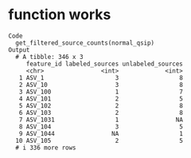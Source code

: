 # function works

    Code
      get_filtered_source_counts(normal_qsip)
    Output
      # A tibble: 346 x 3
         feature_id labeled_sources unlabeled_sources
         <chr>                <int>             <int>
       1 ASV_1                    3                 8
       2 ASV_10                   3                 8
       3 ASV_100                  1                 7
       4 ASV_101                  2                 5
       5 ASV_102                  2                 8
       6 ASV_103                  2                 8
       7 ASV_1031                 1                NA
       8 ASV_104                  3                 5
       9 ASV_1044                NA                 1
      10 ASV_105                  2                 5
      # i 336 more rows

